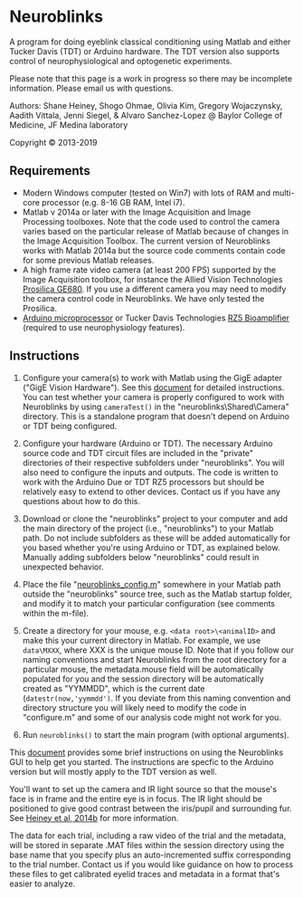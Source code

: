 Neuroblinks 
===========

A program for doing eyeblink classical conditioning using Matlab and either Tucker Davis (TDT) or Arduino hardware. The TDT version also supports control of neurophysiological and optogenetic experiments. 

Please note that this page is a work in progress so there may be incomplete information. Please email us with questions. 

Authors: Shane Heiney, Shogo Ohmae, Olivia Kim, Gregory Wojaczynsky, Aadith Vittala, Jenni Siegel, & Alvaro Sanchez-Lopez @ Baylor College of Medicine, JF Medina laboratory

Copyright &copy; 2013-2019


Requirements
------------

* Modern Windows computer (tested on Win7) with lots of RAM and multi-core processor (e.g. 8-16 GB RAM, Intel i7).
* Matlab v 2014a or later with the Image Acquisition and Image Processing toolboxes. Note that the code used to control the camera varies based on the particular release of Matlab because of changes in the Image Acquisition Toolbox. The current version of Neuroblinks works with Matlab 2014a but the source code comments contain code for some previous Matlab releases. 
* A high frame rate video camera (at least 200 FPS) supported by the Image Acquisition toolbox, for instance the Allied Vision Technologies [Prosilica GE680](http://www.alliedvisiontec.com/us/products/cameras/gigabit-ethernet/prosilica-ge/ge680.html). If you use a different camera you may need to modify the camera control code in Neuroblinks. We have only tested the Prosilica. 
* [Arduino microprocessor](http://arduino.cc/en/Main/arduinoBoardDue) or Tucker Davis Technologies [RZ5 Bioamplifier](http://www.tdt.com/rz5d-base-processor.html) (required to use neurophysiology features).


Instructions
------------

1. Configure your camera(s) to work with Matlab using the GigE adapter ("GigE Vision Hardware"). See this [document](https://docs.google.com/document/d/1jAP2g_fxNbUylIzeIvo7oRSLNTaUKlLlRVbz8Pwz39U/edit?usp=sharing) for detailed instructions. You can test whether your camera is properly configured to work with Neuroblinks by using `cameraTest()` in the "neuroblinks\Shared\Camera" directory. This is a standalone program that doesn't depend on Arduino or TDT being configured. 

2. Configure your hardware (Arduino or TDT). The necessary Arduino source code and TDT circuit files are included in the "private" directories of their respective subfolders under "neuroblinks". You will also need to configure the inputs and outputs. The code is written to work with the Arduino Due or TDT RZ5 processors but should be relatively easy to extend to other devices. Contact us if you have any questions about how to do this. 

3. Download or clone the "neuroblinks" project to your computer and add the main directory of the project (i.e., "neuroblinks") to your Matlab path. Do not include subfolders as these will be added automatically for you based whether you're using Arduino or TDT, as explained below. Manually adding subfolders below "neuroblinks" could result in unexpected behavior. 

4. Place the file "[neuroblinks_config.m](https://drive.google.com/file/d/0B4gSOteKRf_HV3ZzYmYyeXJhRVU/view?usp=sharing)" somewhere in your Matlab path outside the "neuroblinks" source tree, such as the Matlab startup folder, and modify it to match your particular configuration (see comments within the m-file).

5. Create a directory for your mouse, e.g. `<data root>\<animalID>` and make this your current directory in Matlab. For example, we use `data\MXXX`, where XXX is the unique mouse ID. Note that if you follow our naming conventions and start Neuroblinks from the root directory for a particular mouse, the metadata.mouse field will be automatically populated for you and the session directory will be automatically created as "YYMMDD", which is the current date (`datestr(now,'yymmdd')`. If you deviate from this naming convention and directory structure you will likely need to modify the code in "configure.m" and some of our analysis code might not work for you. 

6. Run `neuroblinks()` to start the main program (with optional arguments).

This [document](https://docs.google.com/document/d/1InIuTQ_H1JthY9_0v9BHR0_naf4_ief3BlzZlXbdtBc/edit?usp=sharing)  provides some brief instructions on using the Neuroblinks GUI to help get you started. The instructions are specfic to the Arduino version but will mostly apply to the TDT version as well. 

You'll want to set up the camera and IR light source so that the mouse's face is in frame and the entire eye is in focus. The IR light should be positioned to give good contrast between the iris/pupil and surrounding fur. See [Heiney et al, 2014b](http://www.ncbi.nlm.nih.gov/pubmed/25378152) for more information. 

The data for each trial, including a raw video of the trial and the metadata, will be stored in separate .MAT files within the session directory using the base name that you specify plus an auto-incremented suffix corresponding to the trial number. Contact us if you would like guidance on how to process these files to get calibrated eyelid traces and metadata in a format that's easier to analyze. 